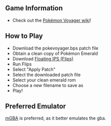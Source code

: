 ## Game Information
- Check out the [Pokémon Voyager wiki](https://ghoulslash.github.io/pokevoyager/)!

## How to Play
- Download the pokevoyager.bps patch file
- Obtain a clean copy of Pokémon Emerald
- Download [Floating IPS (Flips)](https://www.smwcentral.net/?a=details&id=11474&p=section)
- Run Flips
- Select "Apply Patch"
- Select the downloaded patch file
- Select your clean emerald rom
- Choose a new filename to save as
- Play!

## Preferred Emulator

[mGBA](https://mgba.io/) is preferred, as it better emulates the gba.
